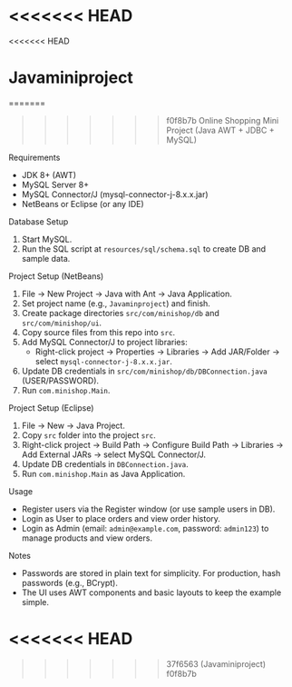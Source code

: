 <<<<<<< HEAD
=======
<<<<<<< HEAD
# Javaminiproject
=======
>>>>>>> f0f8b7b
Online Shopping Mini Project (Java AWT + JDBC + MySQL)

Requirements
- JDK 8+ (AWT)
- MySQL Server 8+
- MySQL Connector/J (mysql-connector-j-8.x.x.jar)
- NetBeans or Eclipse (or any IDE)

Database Setup
1. Start MySQL.
2. Run the SQL script at `resources/sql/schema.sql` to create DB and sample data.

Project Setup (NetBeans)
1. File -> New Project -> Java with Ant -> Java Application.
2. Set project name (e.g., `Javaminproject`) and finish.
3. Create package directories `src/com/minishop/db` and `src/com/minishop/ui`.
4. Copy source files from this repo into `src`.
5. Add MySQL Connector/J to project libraries:
   - Right-click project -> Properties -> Libraries -> Add JAR/Folder -> select `mysql-connector-j-8.x.x.jar`.
6. Update DB credentials in `src/com/minishop/db/DBConnection.java` (USER/PASSWORD).
7. Run `com.minishop.Main`.

Project Setup (Eclipse)
1. File -> New -> Java Project.
2. Copy `src` folder into the project `src`.
3. Right-click project -> Build Path -> Configure Build Path -> Libraries -> Add External JARs -> select MySQL Connector/J.
4. Update DB credentials in `DBConnection.java`.
5. Run `com.minishop.Main` as Java Application.

Usage
- Register users via the Register window (or use sample users in DB).
- Login as User to place orders and view order history.
- Login as Admin (email: `admin@example.com`, password: `admin123`) to manage products and view orders.

Notes
- Passwords are stored in plain text for simplicity. For production, hash passwords (e.g., BCrypt).
- The UI uses AWT components and basic layouts to keep the example simple.


<<<<<<< HEAD
=======
>>>>>>> 37f6563 (Javaminiproject)
>>>>>>> f0f8b7b
